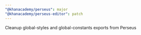 ```yaml
---
"@khanacademy/perseus": major
"@khanacademy/perseus-editor": patch
---
```


Cleanup global-styles and global-constants exports from Perseus
